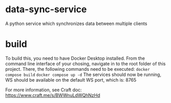 # data-sync-service
A python service which synchronizes data between multiple clients

# build
To build this, you need to have Docker Desktop installed.
From the command line interface of your chosing, navigate in to the root folder of this project.
There, the following commands need to be executed:
`docker compose build`
`docker compose up -d`
The services should now be running, WS should be available on the default WS port, which is: 8765

For more information, see Craft doc: https://www.craft.me/s/BWWnuLdWQhNzHd
